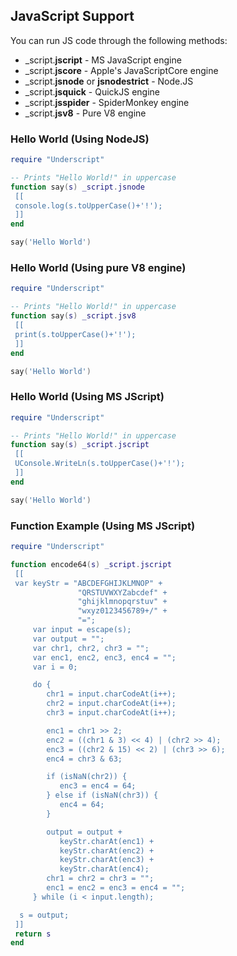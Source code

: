 ## JavaScript Support

You can run JS code through the following methods:

* _script.**jscript** - MS JavaScript engine
* _script.**jscore** - Apple's JavaScriptCore engine
* _script.**jsnode** or **jsnodestrict** - Node.JS
* _script.**jsquick** - QuickJS engine
* _script.**jsspider** - SpiderMonkey engine
* _script.**jsv8** - Pure V8 engine

### Hello World (Using NodeJS)

```lua
require "Underscript"

-- Prints "Hello World!" in uppercase
function say(s) _script.jsnode
 [[
 console.log(s.toUpperCase()+'!');
 ]]
end

say('Hello World')
```

### Hello World (Using pure V8 engine)

```lua
require "Underscript"

-- Prints "Hello World!" in uppercase
function say(s) _script.jsv8
 [[
 print(s.toUpperCase()+'!');
 ]]
end

say('Hello World')
```

### Hello World (Using MS JScript)

```lua
require "Underscript"

-- Prints "Hello World!" in uppercase
function say(s) _script.jscript
 [[
 UConsole.WriteLn(s.toUpperCase()+'!');
 ]]
end

say('Hello World')
```

### Function Example (Using MS JScript)

```lua
require "Underscript"

function encode64(s) _script.jscript
 [[
 var keyStr = "ABCDEFGHIJKLMNOP" +
               "QRSTUVWXYZabcdef" +
               "ghijklmnopqrstuv" +
               "wxyz0123456789+/" +
               "=";
     var input = escape(s);
     var output = "";
     var chr1, chr2, chr3 = "";
     var enc1, enc2, enc3, enc4 = "";
     var i = 0;

     do {
        chr1 = input.charCodeAt(i++);
        chr2 = input.charCodeAt(i++);
        chr3 = input.charCodeAt(i++);

        enc1 = chr1 >> 2;
        enc2 = ((chr1 & 3) << 4) | (chr2 >> 4);
        enc3 = ((chr2 & 15) << 2) | (chr3 >> 6);
        enc4 = chr3 & 63;

        if (isNaN(chr2)) {
           enc3 = enc4 = 64;
        } else if (isNaN(chr3)) {
           enc4 = 64;
        }

        output = output +
           keyStr.charAt(enc1) +
           keyStr.charAt(enc2) +
           keyStr.charAt(enc3) +
           keyStr.charAt(enc4);
        chr1 = chr2 = chr3 = "";
        enc1 = enc2 = enc3 = enc4 = "";
     } while (i < input.length);

  s = output;
 ]]
 return s
end
```

